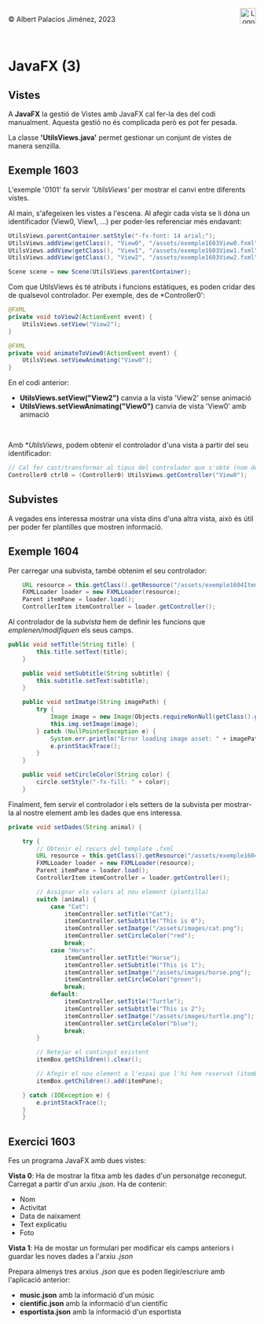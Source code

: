 <div style="display: flex; width: 100%;">
    <div style="flex: 1; padding: 0px;">
        <p>© Albert Palacios Jiménez, 2023</p>
    </div>
    <div style="flex: 1; padding: 0px; text-align: right;">
        <img src="./assets/ieti.png" height="32" alt="Logo de IETI" style="max-height: 32px;">
    </div>
</div>
<br/>

# JavaFX (3)

## Vistes

A **JavaFX** la gestió de Vistes amb JavaFX cal fer-la des del codi manualment. Aquesta gestió no és complicada però es pot fer pesada.

La classe **'UtilsViews.java'** permet gestionar un conjunt de vistes de manera senzilla.

## Exemple 1603

L'exemple '0101' fa servir *'UtilsViews'* per mostrar el canvi entre diferents vistes.

Al main, s'afegeixen les vistes a l'escena. Al afegir cada vista se li dóna un identificador (View0, View1, ...) per poder-les referenciar més endavant:

```java
UtilsViews.parentContainer.setStyle("-fx-font: 14 arial;");
UtilsViews.addView(getClass(), "View0", "/assets/exemple1603View0.fxml");
UtilsViews.addView(getClass(), "View1", "/assets/exemple1603View1.fxml");
UtilsViews.addView(getClass(), "View2", "/assets/exemple1603View2.fxml");

Scene scene = new Scene(UtilsViews.parentContainer);
```

Com que UtilsViews és té atributs i funcions estàtiques, es poden cridar des de qualsevol controlador. Per exemple, des de *Controller0':

```java
@FXML
private void toView2(ActionEvent event) {
    UtilsViews.setView("View2");
}

@FXML
private void animateToView0(ActionEvent event) {
    UtilsViews.setViewAnimating("View0");
}
```

En el codi anterior:

- **UtilsViews.setView("View2")** canvia a la vista 'View2' sense animació
- **UtilsViews.setViewAnimating("View0")** canvia de vista 'View0' amb animació

<center><img src="./assets/exemple1603.gif" style="max-width: 90%; max-height: 350px;" alt="">
<br/></center>
<br/>

Amb **UtilsViews*, podem obtenir el controlador d'una vista a partir del seu identificador:

```java
// Cal fer cast/transformar al tipus del controlador que s'obté (nom de l'objecte)
Controller0 ctrl0 = (Controller0) UtilsViews.getController("View0");
```

## Subvistes

A vegades ens interessa mostrar una vista dins d'una altra vista, això és útil per poder fer plantilles que mostren informació.

## Exemple 1604

Per carregar una subvista, també obtenim el seu controlador:
```java
    URL resource = this.getClass().getResource("/assets/exemple1604Item.fxml");
    FXMLLoader loader = new FXMLLoader(resource);
    Parent itemPane = loader.load();
    ControllerItem itemController = loader.getController();
```

Al controlador de la *subvista* hem de definir les funcions que *emplenen/modifiquen* els seus camps.
```java
public void setTitle(String title) {
        this.title.setText(title);
    }

    public void setSubtitle(String subtitle) {
        this.subtitle.setText(subtitle);
    }

    public void setImatge(String imagePath) {
        try {
            Image image = new Image(Objects.requireNonNull(getClass().getResourceAsStream(imagePath)));
            this.img.setImage(image);
        } catch (NullPointerException e) {
            System.err.println("Error loading image asset: " + imagePath);
            e.printStackTrace();
        }
    }

    public void setCircleColor(String color) {
        circle.setStyle("-fx-fill: " + color);
    }
```

Finalment, fem servir el controlador i els setters de la subvista per mostrar-la al nostre element amb les dades que ens interessa.

```java
private void setDades(String animal) {

    try {
        // Obtenir el recurs del template .fxml
        URL resource = this.getClass().getResource("/assets/exemple1604Item.fxml");
        FXMLLoader loader = new FXMLLoader(resource);
        Parent itemPane = loader.load();
        ControllerItem itemController = loader.getController();

        // Assignar els valors al nou element (plantilla)
        switch (animal) {
            case "Cat":
                itemController.setTitle("Cat");
                itemController.setSubtitle("This is 0");
                itemController.setImatge("/assets/images/cat.png");
                itemController.setCircleColor("red");
                break;
            case "Horse":
                itemController.setTitle("Horse");
                itemController.setSubtitle("This is 1");
                itemController.setImatge("/assets/images/horse.png");
                itemController.setCircleColor("green");
                break;
            default:
                itemController.setTitle("Turtle");
                itemController.setSubtitle("This is 2");
                itemController.setImatge("/assets/images/turtle.png");
                itemController.setCircleColor("blue");
                break;
        }

        // Netejar el contingut existent
        itemBox.getChildren().clear();

        // Afegir el nou element a l'espai que l'hi hem reservat (itemBox)
        itemBox.getChildren().add(itemPane);

    } catch (IOException e) {
        e.printStackTrace();
    }
    }
```

## Exercici 1603

Fes un programa JavaFX amb dues vistes:

**Vista 0**: Ha de mostrar la fitxa amb les dades d'un personatge reconegut. Carregat a partir d'un arxiu *.json*. Ha de contenir:

- Nom
- Activitat
- Data de naixament
- Text explicatiu
- Foto

**Vista 1**: Ha de mostar un formulari per modificar els camps anteriors i guardar les noves dades a l'arxiu *.json*

Prepara almenys tres arxius *.json* que es poden llegir/escriure amb l'aplicació anterior:

- **music.json** amb la informació d'un músic
- **cientific.json** amb la informació d'un científic
- **esportista.json** amb la informació d'un esportista
